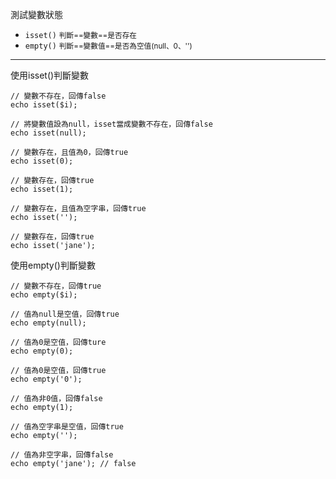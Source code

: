 測試變數狀態
- `isset()` <small>判斷==變數==是否存在</small>
- `empty()` <small>判斷==變數值==是否為空值(null、0、'')</small>

---

使用isset()判斷變數
```
// 變數不存在，回傳false
echo isset($i);

// 將變數值設為null，isset當成變數不存在，回傳false
echo isset(null);

// 變數存在，且值為0，回傳true
echo isset(0);

// 變數存在，回傳true
echo isset(1);

// 變數存在，且值為空字串，回傳true
echo isset('');

// 變數存在，回傳true
echo isset('jane');
```

使用empty()判斷變數
```
// 變數不存在，回傳true
echo empty($i);

// 值為null是空值，回傳true
echo empty(null);

// 值為0是空值，回傳ture
echo empty(0);

// 值為0是空值，回傳true
echo empty('0');

// 值為非0值，回傳false
echo empty(1);

// 值為空字串是空值，回傳true
echo empty('');

// 值為非空字串，回傳false
echo empty('jane');	// false
```